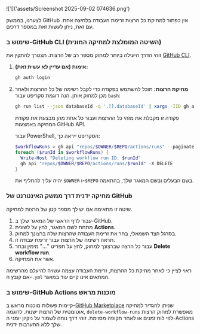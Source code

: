 ![1]('assets/Screenshot 2025-09-02 074636.png')

לצערנו, בממשק GitHub אין כפתור למחיקת כל הרצות זרימת העבודה בלחיצה אחת. עם זאת, ניתן לעשות זאת במספר דרכים.

### שימוש ב-GitHub CLI (השיטה המומלצת למחיקה המונית)

זוהי הדרך היעילה ביותר למחוק מספר רב של הרצות.
תצטרך להתקין את [GitHub CLI](https://cli.github.com/).

1.  **אימות (אם עדיין לא עשית זאת):**
    ```bash
    gh auth login
    ```

2.  **מחיקת הרצות:**
    תוכל להשתמש בפקודה כדי לקבל רשימה של כל ההרצות ולאחר מכן למחוק אותן. הנה דוגמת סקריפט עבור `bash`:

    ```bash
    gh run list --json databaseId -q '.[].databaseId' | xargs -IID gh api "repos/$(gh repo view --json nameWithOwner -q .nameWithOwner)/actions/runs/ID" -X DELETE
    ```

    פקודה זו מקבלת את מזהי כל ההרצות ועבור כל אחת מהן מבצעת את פקודת המחיקה באמצעות GitHub API.

    עבור PowerShell, הסקריפט ייראה כך:
    ```powershell
    $workflowRuns = gh api "repos/$OWNER/$REPO/actions/runs" --paginate --jq '.workflow_runs[].id'
    foreach ($runId in $workflowRuns) {
      Write-Host "Deleting workflow run ID: $runId"
      gh api "repos/$OWNER/$REPO/actions/runs/$runId" -X DELETE
    }
    ```
    יהיה עליך להחליף את `$OWNER` ו-`$REPO` בשם הבעלים ובשם המאגר שלך, בהתאמה.

### מחיקה ידנית דרך ממשק האינטרנט של GitHub

שיטה זו מתאימה אם יש לך מספר קטן של הרצות למחיקה.

1.  עבור לדף הראשי של המאגר שלך ב-GitHub.
2.  מתחת לשם המאגר, לחץ על לשונית **Actions**.
3.  בסרגל הצד השמאלי, בחר את זרימת העבודה שהרצות שלה ברצונך למחוק.
4.  תראה רשימה של הרצות עבור זרימת עבודה זו.
5.  עבור כל הרצה שברצונך למחוק, לחץ על תפריט "..." מימין ובחר **Delete workflow run**.
6.  אשר את המחיקה.

ראוי לציין כי לאחר מחיקת כל ההרצות, זרימת העבודה עצמה עשויה להיעלם מהרשימה אם קובץ ה-`.yml` המתאים אינו קיים עוד במאגר.

### שימוש ב-GitHub Actions מוכנות מראש

קיימות פעולות מוכנות מראש ב-[GitHub Marketplace](https://github.com/marketplace?type=actions) שניתן להגדיר למחיקה אוטומטית של הרצות ישנות. לדוגמה, `delete-workflow-runs` מאפשרת למחוק הרצות לפי לוח זמנים או לאחר תקופה מסוימת. זוהי דרך נוחה לשמור על ניקיון יומני ה-Actions שלך ללא התערבות ידנית.
